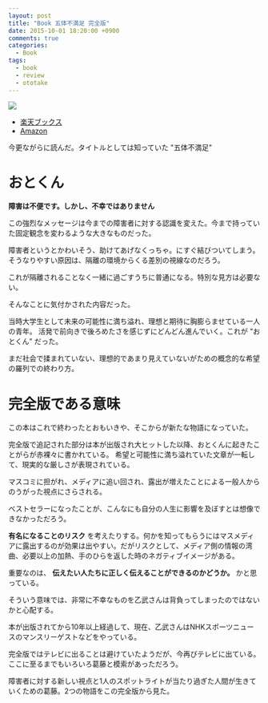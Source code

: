 ```yaml
---
layout: post
title: "Book 五体不満足 完全版"
date: 2015-10-01 18:20:00 +0900
comments: true
categories:
  - Book
tags:
  - book
  - review
  - ototake
---
```

<a href="http://hb.afl.rakuten.co.jp/hgc/1368ce62.540143f5.1368ce63.cb671705/?pc=http%3a%2f%2fitem.rakuten.co.jp%2fbook%2f1330759%2f%3fscid%3daf_link_img&amp;m=http%3a%2f%2fm.rakuten.co.jp%2fbook%2fi%2f10965056%2f" target="_blank"><img src ="http://hbb.afl.rakuten.co.jp/hgb/?pc=http%3a%2f%2fthumbnail.image.rakuten.co.jp%2f%400_mall%2fbook%2fcabinet%2f0626%2f06264980.jpg%3f_ex%3d300x300&amp;m=http%3a%2f%2fthumbnail.image.rakuten.co.jp%2f%400_mall%2fbook%2fcabinet%2f0626%2f06264980.jpg%3f_ex%3d80x80" border="0"></a>

* <a href="http://hb.afl.rakuten.co.jp/hgc/1368ce62.540143f5.1368ce63.cb671705/?pc=http%3a%2f%2fitem.rakuten.co.jp%2fbook%2f1330759%2f%3fscid%3daf_link_txt&amp;m=http%3a%2f%2fm.rakuten.co.jp%2fbook%2fi%2f10965056%2f" target="_blank">楽天ブックス</a>
* <a href="http://www.amazon.co.jp/gp/product/4062649802/ref=as_li_ss_tl?ie=UTF8&camp=247&creative=7399&creativeASIN=4062649802&linkCode=as2&tag=dsea-22">Amazon</a><img src="http://ir-jp.amazon-adsystem.com/e/ir?t=dsea-22&l=as2&o=9&a=4062649802" width="1" height="1" border="0" alt="" style="border:none !important; margin:0px !important;" />

今更ながらに読んだ。タイトルとしては知っていた "五体不満足"

# おとくん

**障害は不便です。しかし、不幸ではありません**

この強烈なメッセージは今までの障害者に対する認識を変えた。今まで持っていた固定観念を変わるような大きなものだった。

障害者というとかわいそう、助けてあげなくっちゃ。にすぐ結びついてしまう。
そうなりやすい原因は、隔離の環境からくる差別の視線なのだろう。

これが隔離されることなく一緒に過ごすうちに普通になる。特別な見方は必要ない。

そんなことに気付かされた内容だった。

当時大学生として未来の可能性に満ち溢れ、理想と期待に胸膨らませている一人の青年。
活発で前向きで後ろめたさを感じずにどんどん進んでいく。これが "おとくん" だった。

まだ社会で揉まれていない、理想的であまり見えていないがための概念的な希望の羅列での終わり方。

# 完全版である意味

この本はこれで終わったとおもいきや、そこからが新たな物語になっていた。

完全版で追記された部分は本が出版され大ヒットした以降、おとくんに起きたことがらが赤裸々に書かれている。
希望と可能性に満ち溢れていた文章が一転して、現実的な厳しさが表現されている。

マスコミに担がれ、メディアに追い回され、露出が増えたことによる一般人からのうがった視点にさらされる。

ベストセラーになったことが、こんなにも自分の人生に影響を及ぼすとは想像できなかっただろう。

**有名になることのリスク** を考えたりする。何かを知ってもらうにはマスメディアに露出するのが効果は出やすい。だがリスクとして、メディア側の情報の湾曲、必要以上の加熱、手のひらを返した時のネガティブイメージがある。

重要なのは、 **伝えたい人たちに正しく伝えることができるのかどうか。** かと思っている。

そういう意味では、非常に不幸なものを乙武さんは背負ってしまったのではないかと心配する。

本が出版されてから10年以上経過して、現在、乙武さんはNHKスポーツニュースのマンスリーゲストなどをやっている。

完全版ではテレビに出ることは避けていたようだが、今再びテレビに出ている。ここに至るまでもいろいろ葛藤と模索があっただろう。


障害者に対する新しい視点と1人のスポットライトが当たり過ぎた人間が生きていくための葛藤。2つの物語をこの完全版から見た。